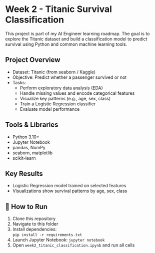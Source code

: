 # Week 2 - Titanic Survival Classification

This project is part of my AI Engineer learning roadmap. The goal is to explore the Titanic dataset and build a classification model to predict survival using Python and common machine learning tools.

##  Project Overview

- Dataset: Titanic (from seaborn / Kaggle)
- Objective: Predict whether a passenger survived or not
- Tasks:
  - Perform exploratory data analysis (EDA)
  - Handle missing values and encode categorical features
  - Visualize key patterns (e.g., age, sex, class)
  - Train a Logistic Regression classifier
  - Evaluate model performance

##  Tools & Libraries

- Python 3.10+
- Jupyter Notebook
- pandas, NumPy
- seaborn, matplotlib
- scikit-learn

##  Key Results

- Logistic Regression model trained on selected features
- Visualizations show survival patterns by age, sex, class

## 🚀 How to Run

1. Clone this repository
2. Navigate to this folder
3. Install dependencies:  
   `pip install -r requirements.txt`
4. Launch Jupyter Notebook:
   `jupyter notebook`
5. Open `week2_titanic_classification.ipynb` and run all cells



